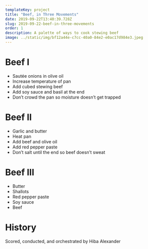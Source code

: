 ```yaml
---
templateKey: project
title: "Beef, in Three Movements"
date: 2019-09-22T13:40:39.728Z
slug: 2019-09-22-beef-in-three-movements
order: 1
description: A palette of ways to cook stewing beef
image: ../static/img/bf12a44e-c7cc-40a0-84e2-e0ac17d984e3.jpeg
---
```


# Beef I

- Sautée onions in olive oil
- Increase temperature of pan
- Add cubed stewing beef
- Add soy sauce and basil at the end
- Don’t crowd the pan so moisture doesn’t get trapped

# Beef II

- Garlic and butter
- Heat pan
- Add beef and olive oil
- Add red pepper paste
- Don’t salt until the end so beef doesn’t sweat

# Beef III

- Butter
- Shallots
- Red pepper paste
- Soy sauce
- Beef

# History

Scored, conducted, and orchestrated by Hiba Alexander
